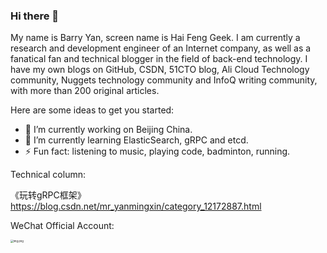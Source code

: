 ### Hi there 👋

My name is Barry Yan, screen name is Hai Feng Geek. I am currently a research and development engineer of an Internet company, as well as a fanatical fan and technical blogger in the field of back-end technology. I have my own blogs on GitHub, CSDN, 51CTO blog, Ali Cloud Technology community, Nuggets technology community and InfoQ writing community, with more than 200 original articles.

Here are some ideas to get you started:

- 🔭 I’m currently working on Beijing China.
- 🌱 I’m currently learning ElasticSearch, gRPC and etcd.
- ⚡ Fun fact: listening to music, playing code, badminton, running.

Technical column:

《玩转gRPC框架》https://blog.csdn.net/mr_yanmingxin/category_12172887.html

WeChat Official Account:

<img src="https://ibarryyan.oss-cn-hangzhou.aliyuncs.com/1.jpg" alt="img.png" style="zoom:30%;" />

